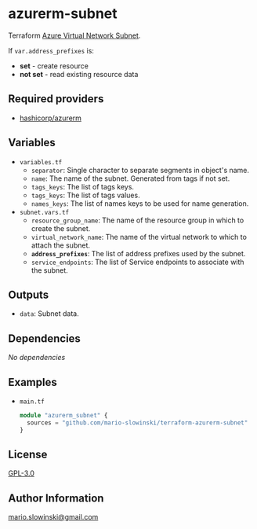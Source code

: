 azurerm-subnet
==============

Terraform [Azure Virtual Network Subnet](https://learn.microsoft.com/en-us/azure/virtual-network/subnet-extension).

If `var.address_prefixes` is:

* **set** - create resource
* **not set** - read existing resource data

Required providers
------------------

* [hashicorp/azurerm](https://registry.terraform.io/providers/hashicorp/azurerm/latest/docs)

Variables
--------------

* `variables.tf`
  * `separator`: Single character to separate segments in object's name.
  * `name`: The name of the subnet. Generated from tags if not set.
  * `tags_keys`: The list of tags keys.
  * `tags_keys`: The list of tags values.
  * `names_keys`: The list of names keys to be used for name generation.
* `subnet.vars.tf`
  * `resource_group_name`: The name of the resource group in which to create the subnet.
  * `virtual_network_name`: The name of the virtual network to which to attach the subnet.
  * **`address_prefixes`**: The list of address prefixes used by the subnet.
  * `service_endpoints`: The list of Service endpoints to associate with the subnet.

Outputs
--------------

* `data`: Subnet data.

Dependencies
------------

*No* *dependencies*

Examples
--------

* `main.tf`

  ```terraform
  module "azurerm_subnet" {
    sources = "github.com/mario-slowinski/terraform-azurerm-subnet"
  }
  ```

License
-------

[GPL-3.0](https://www.gnu.org/licenses/gpl-3.0.html)

Author Information
------------------

[mario.slowinski@gmail.com](mailto:mario.slowinski@gmail.com)
